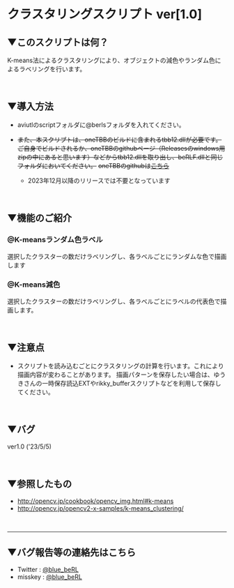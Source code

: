 # クラスタリングスクリプト ver[1.0]

## ▼このスクリプトは何？
K-means法によるクラスタリングにより、オブジェクトの減色やランダム色によるラベリングを行います。

<br>

## ▼導入方法
- aviutlのscriptフォルダに@berlsフォルダを入れてください。
- ~~また、本スクリプトは、oneTBBのビルドに含まれるtbb12.dllが必要です。ご自身でビルドされるか、oneTBBのgithubページ（Releasesのwindows用zipの中にあると思います）などからtbb12.dllを取り出し、beRLF.dllと同じフォルダにおいてください。~~
~~oneTBBのgithubは[こちら](https://github.com/oneapi-src/oneTBB)~~

    - 2023年12月以降のリリースでは不要となっています

<br>

## ▼機能のご紹介
### @K-meansランダム色ラベル
選択したクラスターの数だけラベリングし、各ラベルごとにランダムな色で描画します

### @K-means減色
選択したクラスターの数だけラベリングし、各ラベルごとにラベルの代表色で描画します。

<br>

## ▼注意点
- スクリプトを読み込むごとにクラスタリングの計算を行います。これにより描画内容が変わることがあります。
描画パターンを保存したい場合は、ゆうきさんの一時保存読込EXTやrikky_bufferスクリプトなどを利用して保存してください。

<br>

## ▼バグ
ver1.0 ('23/5/5)

<br>

## ▼参照したもの
- http://opencv.jp/cookbook/opencv_img.html#k-means
- http://opencv.jp/opencv2-x-samples/k-means_clustering/

<br>

---
## ▼バグ報告等の連絡先はこちら
- Twitter : [@blue_beRL](https://twitter.com/blue_beRL)
- misskey : [@blue_beRL](https://misskey.io/@blue_beRL)